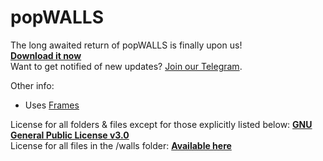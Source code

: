 # popWALLS

The long awaited return of popWALLS is finally upon us! <br>
**[Download it now](https://github.com/n3rd3x3/popWALLS/releases/tag/v1.0.0)** <br>
Want to get notified of new updates? [Join our Telegram](https://t.me/popWALLS).

Other info:
- Uses [Frames](https://github.com/jahirfiquitiva/Frames)

License for all folders & files except for those explicitly listed below: [**GNU General Public License v3.0**](https://github.com/n3rd3x3/popWALLS/blob/main/LICENSE) <br>
License for all files in the /walls folder: [**Available here**](https://github.com/n3rd3x3/popWALLS/blob/main/walls/LICENSE)
